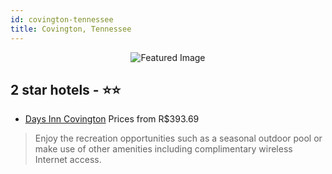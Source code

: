```yaml
---
id: covington-tennessee
title: Covington, Tennessee
---
```


<center><img src="https://i.travelapi.com/hotels/1000000/330000/327600/327503/9cea1aa3_z.jpg" alt="Featured Image" /></center>


##  2 star hotels - ⭐️⭐️

-    [Days Inn Covington](https://us.hurb.com/hotels/covington/days-inn-covington-JNP-JP233113?cmp=18055) Prices from R$393.69
   > Enjoy the recreation opportunities such as a seasonal outdoor pool or make use of other amenities including complimentary wireless Internet access.
